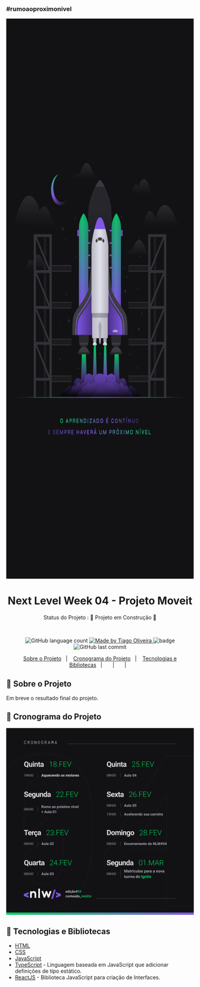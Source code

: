 
<h3>#rumoaoproximonivel</h3>

<div align="center">
   <img src="src/img/wallpaper.png" alt="Wallpaper" width="1500px" height="1500px">
</div>

<!-- ******************************* Título do Projeto ****************************************  -->
<h1 align="center" > Next Level Week 04 - Projeto Moveit</h1>

<!-- *******************************  Status do Projeto  **************************************  -->
<p align="center">
   Status do Projeto :  🚧 Projeto em Construção  🚧
</p>

<br/>
<!-- ************************************  Badges  ********************************************  -->

<p align="center">
  <img alt="GitHub language count" src="https://img.shields.io/github/languages/count/tosantos1/rocketseat-nlw4-moveit?color=342680">

  <a href="https://rocketseat.com.br">
    <img alt="Made by Tiago Oliveira" src="https://img.shields.io/badge/made%20by-Tiago Oliveira-342680">
  </a>

  <img src="https://img.shields.io/github/repo-size/tosantos1/rocketseat-nlw4-moveit?color=342680" alt="badge"/>
  <img alt="GitHub last commit" src="https://img.shields.io/github/last-commit/tosantos1/rocketseat-nlw4-moveit?color=342680">

</p>

<!-- ******************************* Ancoras **************************************************  -->

<p align="center">
  <a href="#sobre">Sobre o Projeto</a>&nbsp;&nbsp;&nbsp;|&nbsp;&nbsp;&nbsp;
  <a href="#cronograma">Cronograma do Projeto</a>&nbsp;&nbsp;&nbsp;|&nbsp;&nbsp;&nbsp;
  <a href="#tecnologias">Tecnologias e Bibliotecas</a>&nbsp;&nbsp;&nbsp;|&nbsp;&nbsp;&nbsp;
  <a href="#"></a>&nbsp;&nbsp;&nbsp;|&nbsp;&nbsp;&nbsp;
  <a href="#"></a>&nbsp;&nbsp;&nbsp;|&nbsp;&nbsp;&nbsp;
</p>

<!-- ******************************* Sobre ***************************************************  -->

<h2 id="sobre"> 🚀 Sobre o Projeto </h2>
Em breve o resultado final do projeto.

<h2 id="cronograma"> 📆 Cronograma do Projeto</h2>
<div align="center">
   <img src="src/img/cronograma.png" alt="Cronograma">
</div>


<h2 id="tecnologias"> 🧰 Tecnologias e Bibliotecas</h2>

* [HTML](https://www.w3schools.com/html/) 
* [CSS](https://www.w3schools.com/css/) 
* [JavaScript](https://www.w3schools.com/js/DEFAULT.asp)
* [TypeScript](https://www.typescriptlang.org/) - Linguagem baseada em JavaScript que adicionar definições de tipo estático.
* [ReactJS](https://pt-br.reactjs.org/) - Biblioteca JavaScript para criação de Interfaces.   